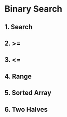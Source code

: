 # Binary Search

## 1. Search

## 2. >=

## 3. <=

## 4. Range

## 5. Sorted Array

## 6. Two Halves
